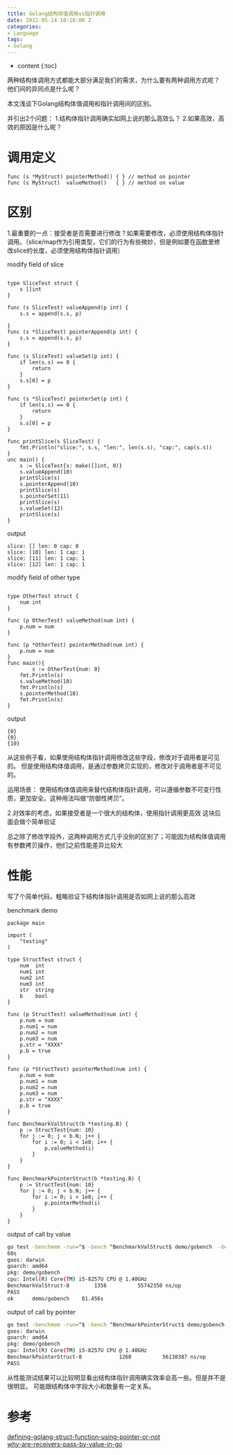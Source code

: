 ```yaml
---
title: Golang结构体值调用vs指针调用
date: 2022-05-14 10:18:00 Z
categories:
- Language
tags:
- Golang
---
```


* content
{:toc}

两种结构体调用方式都能大部分满足我们的需求，为什么要有两种调用方式呢？
他们间的异同点是什么呢？

本文浅谈下Golang结构体值调用和指针调用间的区别。

并引出2个问题：
1.结构体指针调用确实如网上说的那么高效么？
2.如果高效，高效的原因是什么呢？

# 调用定义
```golang
func (s *MyStruct) pointerMethod() { } // method on pointer
func (s MyStruct)  valueMethod()   { } // method on value
```

# 区别
1.最重要的一点：接受者是否需要进行修改？如果需要修改，必须使用结构体指针调用。（slice/map作为引用类型，它们的行为有些微妙，但是例如要在函数里修改slice的长度，必须使用结构体指针调用）

modify field of slice
```golang

type SliceTest struct {
	s []int
}

func (s SliceTest) valueAppend(p int) {
	s.s = append(s.s, p)

}
func (s *SliceTest) pointerAppend(p int) {
	s.s = append(s.s, p)
}

func (s SliceTest) valueSet(p int) {
	if len(s.s) == 0 {
		return
	}
	s.s[0] = p
}

func (s *SliceTest) pointerSet(p int) {
	if len(s.s) == 0 {
		return
	}
	s.s[0] = p
}

func printSlice(s SliceTest) {
	fmt.Println("slice:", s.s, "len:", len(s.s), "cap:", cap(s.s))
}
unc main() {
	s := SliceTest{s: make([]int, 0)}
	s.valueAppend(10)
	printSlice(s)
	s.pointerAppend(10)
	printSlice(s)
	s.pointerSet(11)
	printSlice(s)
	s.valueSet(12)
	printSlice(s)
}

```
output
```text
slice: [] len: 0 cap: 0
slice: [10] len: 1 cap: 1
slice: [11] len: 1 cap: 1
slice: [12] len: 1 cap: 1
```
modify field of other type
```golang

type OtherTest struct {
	num int
}

func (p OtherTest) valueMethod(num int) {
	p.num = num
}

func (p *OtherTest) pointerMethod(num int) {
	p.num = num
}
func main(){
        s := OtherTest{num: 0}
	fmt.Println(s)
	s.valueMethod(10)
	fmt.Println(s)
	s.pointerMethod(10)
	fmt.Println(s)
}
```
output
```text
{0}
{0}
{10}
```

从这些例子看，如果使用结构体指针调用修改这些字段，修改对于调用者是可见的。
但是使用结构体值调用，是通过参数拷贝实现的，修改对于调用者是不可见的。

运用场景：
使用结构体值调用来替代结构体指针调用，可以遵循参数不可变行性质，更加安全。这种用法叫做“防御性拷贝”。

2.对效率的考虑，如果接受者是一个很大的结构体，使用指针调用更高效
这块后面会做个简单验证

总之除了修改字段外，这两种调用方式几乎没别的区别了；可能因为结构体值调用有参数拷贝操作，他们之前性能差异比较大


# 性能
写了个简单代码，粗略验证下结构体指针调用是否如网上说的那么高效

benchmark demo
```golang
package main

import (
	"testing"
)

type StructTest struct {
	num  int
	num1 int
	num2 int
	num3 int
	str  string
	b    bool
}

func (p StructTest) valueMethod(num int) {
	p.num = num
	p.num1 = num
	p.num2 = num
	p.num3 = num
	p.str = "XXXX"
	p.b = true
}

func (p *StructTest) pointerMethod(num int) {
	p.num = num
	p.num1 = num
	p.num2 = num
	p.num3 = num
	p.str = "XXXX"
	p.b = true
}

func BenchmarkValStruct(b *testing.B) {
	p := StructTest{num: 10}
	for j := 0; j < b.N; j++ {
		for i := 0; i < 1e8; i++ {
			p.valueMethod(i)
		}
	}
}

func BenchmarkPointerStruct(b *testing.B) {
	p := StructTest{num: 10}
	for j := 0; j < b.N; j++ {
		for i := 0; i < 1e8; i++ {
			p.pointerMethod(i)
		}
	}
}
```
output of call by value 
```bash
go test -benchmem -run=^$ -bench ^BenchmarkValStruct$ demo/gobench  -benchtime=
60s
goos: darwin
goarch: amd64
pkg: demo/gobench
cpu: Intel(R) Core(TM) i5-8257U CPU @ 1.40GHz
BenchmarkValStruct-8        1356          55742350 ns/op               0 B/op          0 allocs/op
PASS
ok      demo/gobench    81.456s
```
output of call by pointer
```bash
go test -benchmem -run=^$ -bench ^BenchmarkPointerStruct$ demo/gobench  -benchtime=60s
goos: darwin
goarch: amd64
pkg: demo/gobench
cpu: Intel(R) Core(TM) i5-8257U CPU @ 1.40GHz
BenchmarkPointerStruct-8            1260          56138387 ns/op               0 B/op          0 allocs/op
PASS
```
从性能测试结果可以比较明显看出结构体指针调用确实效率会高一些。但是并不是很明显。
可能跟结构体中字段大小和数量有一定关系。



# 参考
[defining-golang-struct-function-using-pointer-or-not](https://stackoverflow.com/questions/25382073/defining-golang-struct-function-using-pointer-or-not)  
[why-are-receivers-pass-by-value-in-go](https://stackoverflow.com/questions/18435498/why-are-receivers-pass-by-value-in-go/18436251#18436251)

